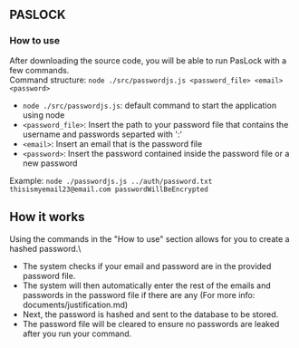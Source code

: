 ## PASLOCK

### How to use
After downloading the source code, you will be able to run PasLock with a few commands.\
Command structure: `node ./src/passwordjs.js <password_file> <email> <password>`
- `node ./src/passwordjs.js`: default command to start the application using node
- `<password_file>`: Insert the path to your password file that contains the username and passwords separted with ':'
- `<email>`: Insert an email that is the password file
- `<password>`: Insert the password contained inside the password file or a new password

Example: `node ./passwordjs.js ../auth/password.txt thisismyemail23@email.com passwordWillBeEncrypted`

## How it works
Using the commands in the "How to use" section allows for you to create a hashed password.\
- The system checks if your email and password are in the provided password file.
- The system will then automatically enter the rest of the emails and passwords in the password file if there are any (For more info: documents/justification.md)
- Next, the password is hashed and sent to the database to be stored.
- The password file will be cleared to ensure no passwords are leaked after you run your command.
